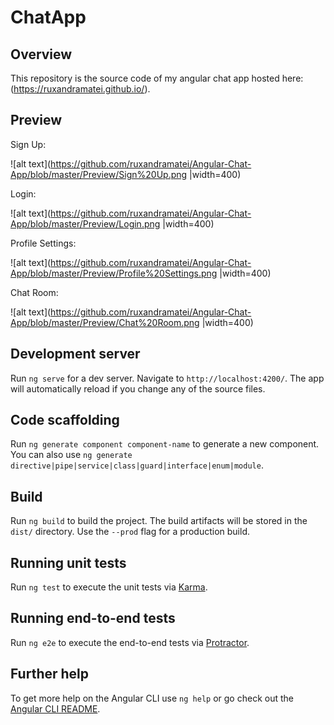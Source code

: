 # ChatApp

## Overview
This repository is the source code of my angular chat app hosted here: (https://ruxandramatei.github.io/).

## Preview

Sign Up:

![alt text](https://github.com/ruxandramatei/Angular-Chat-App/blob/master/Preview/Sign%20Up.png |width=400)

Login:

![alt text](https://github.com/ruxandramatei/Angular-Chat-App/blob/master/Preview/Login.png |width=400)

Profile Settings:

 ![alt text](https://github.com/ruxandramatei/Angular-Chat-App/blob/master/Preview/Profile%20Settings.png |width=400)
 
 Chat Room:
 
 ![alt text](https://github.com/ruxandramatei/Angular-Chat-App/blob/master/Preview/Chat%20Room.png |width=400)
 


## Development server

Run `ng serve` for a dev server. Navigate to `http://localhost:4200/`. The app will automatically reload if you change any of the source files.

## Code scaffolding

Run `ng generate component component-name` to generate a new component. You can also use `ng generate directive|pipe|service|class|guard|interface|enum|module`.

## Build

Run `ng build` to build the project. The build artifacts will be stored in the `dist/` directory. Use the `--prod` flag for a production build.

## Running unit tests

Run `ng test` to execute the unit tests via [Karma](https://karma-runner.github.io).

## Running end-to-end tests

Run `ng e2e` to execute the end-to-end tests via [Protractor](http://www.protractortest.org/).

## Further help

To get more help on the Angular CLI use `ng help` or go check out the [Angular CLI README](https://github.com/angular/angular-cli/blob/master/README.md).
